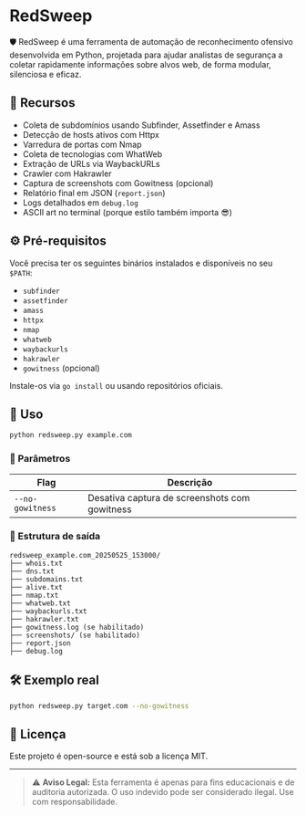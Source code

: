 # RedSweep

🛡️ RedSweep é uma ferramenta de automação de reconhecimento ofensivo desenvolvida em Python, projetada para ajudar analistas de segurança a coletar rapidamente informações sobre alvos web, de forma modular, silenciosa e eficaz.

## 📌 Recursos

- Coleta de subdomínios usando Subfinder, Assetfinder e Amass
- Detecção de hosts ativos com Httpx
- Varredura de portas com Nmap
- Coleta de tecnologias com WhatWeb
- Extração de URLs via WaybackURLs
- Crawler com Hakrawler
- Captura de screenshots com Gowitness (opcional)
- Relatório final em JSON (`report.json`)
- Logs detalhados em `debug.log`
- ASCII art no terminal (porque estilo também importa 😎)

## ⚙️ Pré-requisitos

Você precisa ter os seguintes binários instalados e disponíveis no seu `$PATH`:

- `subfinder`
- `assetfinder`
- `amass`
- `httpx`
- `nmap`
- `whatweb`
- `waybackurls`
- `hakrawler`
- `gowitness` (opcional)

Instale-os via `go install` ou usando repositórios oficiais.

## 🧪 Uso

```bash
python redsweep.py example.com
```

### 🔧 Parâmetros

| Flag             | Descrição                                   |
|------------------|---------------------------------------------|
| `--no-gowitness` | Desativa captura de screenshots com gowitness |

### 📁 Estrutura de saída

```
redsweep_example.com_20250525_153000/
├── whois.txt
├── dns.txt
├── subdomains.txt
├── alive.txt
├── nmap.txt
├── whatweb.txt
├── waybackurls.txt
├── hakrawler.txt
├── gowitness.log (se habilitado)
├── screenshots/ (se habilitado)
├── report.json
├── debug.log
```

## 🛠️ Exemplo real

```bash
python redsweep.py target.com --no-gowitness
```

## 📜 Licença

Este projeto é open-source e está sob a licença MIT.

---

> ⚠️ **Aviso Legal:** Esta ferramenta é apenas para fins educacionais e de auditoria autorizada. O uso indevido pode ser considerado ilegal. Use com responsabilidade.

